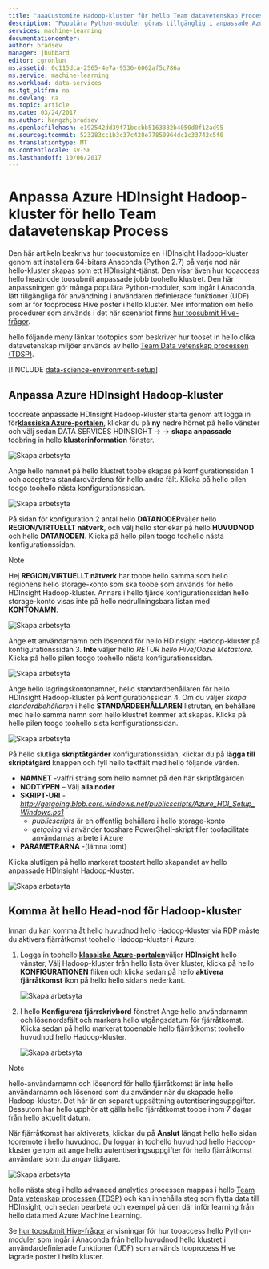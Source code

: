 ```yaml
---
title: "aaaCustomize Hadoop-kluster för hello Team datavetenskap Process | Microsoft Docs"
description: "Populära Python-moduler göras tillgänglig i anpassade Azure HDInsight Hadoop-kluster."
services: machine-learning
documentationcenter: 
author: bradsev
manager: jhubbard
editor: cgronlun
ms.assetid: 0c115dca-2565-4e7a-9536-6002af5c786a
ms.service: machine-learning
ms.workload: data-services
ms.tgt_pltfrm: na
ms.devlang: na
ms.topic: article
ms.date: 03/24/2017
ms.author: hangzh;bradsev
ms.openlocfilehash: e192542dd39f71bccbb5163382b4050d0f12ad95
ms.sourcegitcommit: 523283cc1b3c37c428e77850964dc1c33742c5f0
ms.translationtype: MT
ms.contentlocale: sv-SE
ms.lasthandoff: 10/06/2017
---
```

# <a name="customize-azure-hdinsight-hadoop-clusters-for-hello-team-data-science-process"></a>Anpassa Azure HDInsight Hadoop-kluster för hello Team datavetenskap Process
Den här artikeln beskrivs hur toocustomize en HDInsight Hadoop-kluster genom att installera 64-bitars Anaconda (Python 2.7) på varje nod när hello-kluster skapas som ett HDInsight-tjänst. Den visar även hur tooaccess hello headnode toosubmit anpassade jobb toohello klustret. Den här anpassningen gör många populära Python-moduler, som ingår i Anaconda, lätt tillgängliga för användning i användaren definierade funktioner (UDF) som är för tooprocess Hive poster i hello kluster. Mer information om hello procedurer som används i det här scenariot finns [hur toosubmit Hive-frågor](machine-learning-data-science-move-hive-tables.md#submit).

hello följande meny länkar tootopics som beskriver hur tooset in hello olika datavetenskap miljöer används av hello [Team Data vetenskap processen (TDSP)](data-science-process-overview.md).

[!INCLUDE [data-science-environment-setup](../../includes/cap-setup-environments.md)]

## <a name="customize"></a>Anpassa Azure HDInsight Hadoop-kluster
toocreate anpassade HDInsight Hadoop-kluster starta genom att logga in för[**klassiska Azure-portalen**](https://manage.windowsazure.com/), klickar du på **ny** nedre hörnet på hello vänster och välj sedan DATA SERVICES HDINSIGHT -> -> **skapa anpassade** toobring in hello **klusterinformation** fönster. 

![Skapa arbetsyta](./media/machine-learning-data-science-customize-hadoop-cluster/customize-cluster-img1.png)

Ange hello namnet på hello klustret toobe skapas på konfigurationssidan 1 och acceptera standardvärdena för hello andra fält. Klicka på hello pilen toogo toohello nästa konfigurationssidan. 

![Skapa arbetsyta](./media/machine-learning-data-science-customize-hadoop-cluster/customize-cluster-img1.png)

På sidan för konfiguration 2 antal hello **DATANODER**väljer hello **REGION/VIRTUELLT nätverk**, och välj hello storlekar på hello **HUVUDNOD** och hello **DATANODEN**. Klicka på hello pilen toogo toohello nästa konfigurationssidan.

> [!NOTE]
> Hej **REGION/VIRTUELLT nätverk** har toobe hello samma som hello regionens hello storage-konto som ska toobe som används för hello HDInsight Hadoop-kluster. Annars i hello fjärde konfigurationssidan hello storage-konto visas inte på hello nedrullningsbara listan med **KONTONAMN**.
> 
> 

![Skapa arbetsyta](./media/machine-learning-data-science-customize-hadoop-cluster/customize-cluster-img3.png)

Ange ett användarnamn och lösenord för hello HDInsight Hadoop-kluster på konfigurationssidan 3. **Inte** väljer hello *RETUR hello Hive/Oozie Metastore*. Klicka på hello pilen toogo toohello nästa konfigurationssidan. 

![Skapa arbetsyta](./media/machine-learning-data-science-customize-hadoop-cluster/customize-cluster-img4.png)

Ange hello lagringskontonamnet, hello standardbehållaren för hello HDInsight Hadoop-kluster på konfigurationssidan 4. Om du väljer *skapa standardbehållaren* i hello **STANDARDBEHÅLLAREN** listrutan, en behållare med hello samma namn som hello klustret kommer att skapas. Klicka på hello pilen toogo toohello sista konfigurationssidan.

![Skapa arbetsyta](./media/machine-learning-data-science-customize-hadoop-cluster/customize-cluster-img5.png)

På hello slutliga **skriptåtgärder** konfigurationssidan, klickar du på **lägga till skriptåtgärd** knappen och fyll hello textfält med hello följande värden.

* **NAMNET** -valfri sträng som hello namnet på den här skriptåtgärden
* **NODTYPEN** – Välj **alla noder**
* **SKRIPT-URI** - *http://getgoing.blob.core.windows.net/publicscripts/Azure_HDI_Setup_Windows.ps1* 
  * *publicscripts* är en offentlig behållare i hello storage-konto 
  * *getgoing* vi använder tooshare PowerShell-skript filer toofacilitate användarnas arbete i Azure
* **PARAMETRARNA** -(lämna tomt)

Klicka slutligen på hello markerat toostart hello skapandet av hello anpassade HDInsight Hadoop-kluster. 

![Skapa arbetsyta](./media/machine-learning-data-science-customize-hadoop-cluster/script-actions.png)

## <a name="headnode"></a>Komma åt hello Head-nod för Hadoop-kluster
Innan du kan komma åt hello huvudnod hello Hadoop-kluster via RDP måste du aktivera fjärråtkomst toohello Hadoop-kluster i Azure. 

1. Logga in toohello [ **klassiska Azure-portalen**](https://manage.windowsazure.com/)väljer **HDInsight** hello vänster, Välj Hadoop-kluster från hello lista över kluster, klicka på hello  **KONFIGURATIONEN** fliken och klicka sedan på hello **aktivera fjärråtkomst** ikon på hello hello sidans nederkant.
   
    ![Skapa arbetsyta](./media/machine-learning-data-science-customize-hadoop-cluster/enable-remote-access-1.png)
2. I hello **Konfigurera fjärrskrivbord** fönstret Ange hello användarnamn och lösenordsfält och markera hello utgångsdatum för fjärråtkomst. Klicka sedan på hello markerat tooenable hello fjärråtkomst toohello huvudnod hello Hadoop-kluster.
   
    ![Skapa arbetsyta](./media/machine-learning-data-science-customize-hadoop-cluster/enable-remote-access-2.png)

> [!NOTE]
> hello-användarnamn och lösenord för hello fjärråtkomst är inte hello användarnamn och lösenord som du använder när du skapade hello Hadoop-kluster. Det här är en separat uppsättning autentiseringsuppgifter. Dessutom har hello upphör att gälla hello fjärråtkomst toobe inom 7 dagar från hello aktuellt datum.
> 
> 

När fjärråtkomst har aktiverats, klickar du på **Anslut** längst hello hello sidan tooremote i hello huvudnod. Du loggar in toohello huvudnod hello Hadoop-kluster genom att ange hello autentiseringsuppgifter för hello fjärråtkomst användare som du angav tidigare.

![Skapa arbetsyta](./media/machine-learning-data-science-customize-hadoop-cluster/enable-remote-access-3.png)

hello nästa steg i hello advanced analytics processen mappas i hello [Team Data vetenskap processen (TDSP)](https://azure.microsoft.com/documentation/learning-paths/cortana-analytics-process/) och kan innehålla steg som flytta data till HDInsight, och sedan bearbeta och exempel på den där inför learning från hello data med Azure Machine Learning.

Se [hur toosubmit Hive-frågor](machine-learning-data-science-move-hive-tables.md#submit) anvisningar för hur tooaccess hello Python-moduler som ingår i Anaconda från hello huvudnod hello klustret i användardefinierade funktioner (UDF) som används tooprocess Hive lagrade poster i hello kluster.

